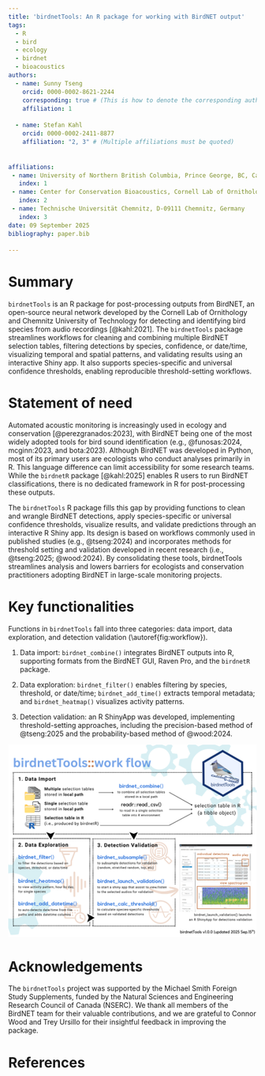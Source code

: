 ```yaml
---
title: 'birdnetTools: An R package for working with BirdNET output'
tags:
  - R
  - bird
  - ecology
  - birdnet
  - bioacoustics
authors:
  - name: Sunny Tseng
    orcid: 0000-0002-8621-2244
    corresponding: true # (This is how to denote the corresponding author)
    affiliation: 1 

  - name: Stefan Kahl
    orcid: 0000-0002-2411-8877
    affiliation: "2, 3" # (Multiple affiliations must be quoted)


affiliations:
 - name: University of Northern British Columbia, Prince George, BC, Canada
   index: 1
 - name: Center for Conservation Bioacoustics, Cornell Lab of Ornithology, Cornell University, Ithaca, NY, USA
   index: 2
 - name: Technische Universität Chemnitz, D-09111 Chemnitz, Germany
   index: 3
date: 09 September 2025
bibliography: paper.bib

---
```


# Summary
`birdnetTools` is an R package for post-processing outputs from BirdNET, an open-source neural network developed by the Cornell Lab of Ornithology and Chemnitz University of Technology for detecting and identifying bird species from audio recordings [@kahl:2021]. The `birdnetTools` package streamlines workflows for cleaning and combining multiple BirdNET selection tables, filtering detections by species, confidence, or date/time, visualizing temporal and spatial patterns, and validating results using an interactive Shiny app. It also supports species-specific and universal confidence thresholds, enabling reproducible threshold-setting workflows. 


# Statement of need
Automated acoustic monitoring is increasingly used in ecology and conservation [@perezgranados:2023], with BirdNET being one of the most widely adopted tools for bird sound identification (e.g., @funosas:2024, mcginn:2023, and bota:2023). Although BirdNET was developed in Python, most of its primary users are ecologists who conduct analyses primarily in R. This language difference can limit accessibility for some research teams. While the `birdnetR` package [@kahl:2025] enables R users to run BirdNET classifications, there is no dedicated framework in R for post-processing these outputs.

The `birdnetTools` R package fills this gap by providing functions to clean and wrangle BirdNET detections, apply species-specific or universal confidence thresholds, visualize results, and validate predictions through an interactive R Shiny app. Its design is based on workflows commonly used in published studies (e.g., @tseng:2024) and incorporates methods for threshold setting and validation developed in recent research (i.e., @tseng:2025; @wood:2024). By consolidating these tools, birdnetTools streamlines analysis and lowers barriers for ecologists and conservation practitioners adopting BirdNET in large-scale monitoring projects.


# Key functionalities
Functions in `birdnetTools` fall into three categories: data import, data exploration, and detection validation (\autoref{fig:workflow}).

1. Data import: `birdnet_combine()` integrates BirdNET outputs into R, supporting formats from the BirdNET GUI, Raven Pro, and the `birdnetR` package.

2. Data exploration: `birdnet_filter()` enables filtering by species, threshold, or date/time; `birdnet_add_time()` extracts temporal metadata; and `birdnet_heatmap()` visualizes activity patterns.

3. Detection validation: an R ShinyApp was developed, implementing threshold-setting approaches, including the precision-based method of @tseng:2025 and the probability-based method of @wood:2024.

![Workflow of the birdnetTools R package. \label{fig:workflow}](./fig_workflow.png)

# Acknowledgements
The `birdnetTools` project was supported by the Michael Smith Foreign Study Supplements, funded by the Natural Sciences and Engineering Research Council of Canada (NSERC). We thank all members of the BirdNET team for their valuable contributions, and we are grateful to Connor Wood and Trey Ursillo for their insightful feedback in improving the package.

# References
